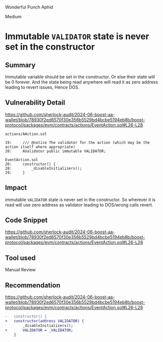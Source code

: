 Wonderful Punch Aphid

Medium

# Immutable `VALIDATOR` state is never set in the constructor

## Summary
Immutable variable should be set in the constructor. Or else their state will be 0 forever.
And the state being read anywhere will read it as zero address leading to revert issues, Hence DOS.

## Vulnerability Detail

https://github.com/sherlock-audit/2024-06-boost-aa-wallet/blob/78930f2ed6570f30e356b5529bd4bcbe5194eb8b/boost-protocol/packages/evm/contracts/actions/EventAction.sol#L26-L28

```solidity
actions/AAction.sol

19:     /// @notice The validator for the action (which may be the action itself where appropriate)
20:     AValidator public immutable VALIDATOR;

EventAction.sol
26:     constructor() {
28:         _disableInitializers();
29:     }

```


## Impact
immutable `VALIDATOR` state is never set in the constructor. So wherever it is read will use zero address as validator leading to  DOS/wrong calls revert.

## Code Snippet
https://github.com/sherlock-audit/2024-06-boost-aa-wallet/blob/78930f2ed6570f30e356b5529bd4bcbe5194eb8b/boost-protocol/packages/evm/contracts/actions/EventAction.sol#L26-L28

## Tool used

Manual Review

## Recommendation
https://github.com/sherlock-audit/2024-06-boost-aa-wallet/blob/78930f2ed6570f30e356b5529bd4bcbe5194eb8b/boost-protocol/packages/evm/contracts/actions/EventAction.sol#L26-L28

```diff
-   constructor() {
+   constructor(address VALIDATOR) {
        _disableInitializers();
+       VALIDATOR = _VALIDATOR;
    }
```

